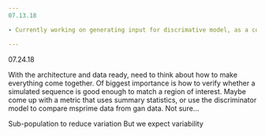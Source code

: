 ```yaml
---
07.13.18

- Currently working on generating input for discrimative model, as a combination of sequential and summary statistics. We can try to just use the entire sequence, and we can still think about how to add perimeter control on the GAN.

---
```

07.24.18

With the architecture and data ready, need to think about how to make everything come together. Of biggest importance is how to verify whether a simulated sequence is good enough to match a region of interest. Maybe come up with a metric that uses summary statistics, or use the discriminator model to compare msprime data from gan data. Not sure...

Sub-population to reduce variation
But we expect variability

